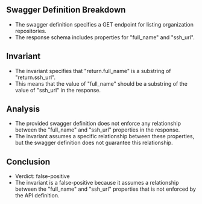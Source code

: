 ## Swagger Definition Breakdown
- The swagger definition specifies a GET endpoint for listing organization repositories.
- The response schema includes properties for "full_name" and "ssh_url".

## Invariant
- The invariant specifies that "return.full_name" is a substring of "return.ssh_url".
- This means that the value of "full_name" should be a substring of the value of "ssh_url" in the response.

## Analysis
- The provided swagger definition does not enforce any relationship between the "full_name" and "ssh_url" properties in the response.
- The invariant assumes a specific relationship between these properties, but the swagger definition does not guarantee this relationship.

## Conclusion
- Verdict: false-positive
- The invariant is a false-positive because it assumes a relationship between the "full_name" and "ssh_url" properties that is not enforced by the API definition.
